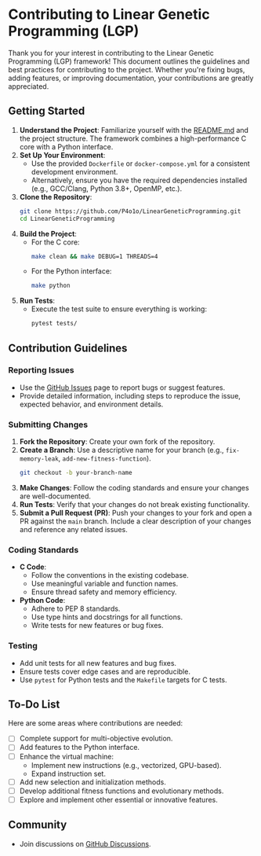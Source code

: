 # Contributing to Linear Genetic Programming (LGP)

Thank you for your interest in contributing to the Linear Genetic Programming (LGP) framework! This document outlines the guidelines and best practices for contributing to the project. Whether you're fixing bugs, adding features, or improving documentation, your contributions are greatly appreciated.

## Getting Started

1. **Understand the Project**: Familiarize yourself with the [README.md](README.md) and the project structure. The framework combines a high-performance C core with a Python interface.
2. **Set Up Your Environment**:
   - Use the provided `Dockerfile` or `docker-compose.yml` for a consistent development environment.
   - Alternatively, ensure you have the required dependencies installed (e.g., GCC/Clang, Python 3.8+, OpenMP, etc.).
3. **Clone the Repository**:
   ```bash
   git clone https://github.com/P4o1o/LinearGeneticProgramming.git
   cd LinearGeneticProgramming
   ```
4. **Build the Project**:
   - For the C core:
     ```bash
     make clean && make DEBUG=1 THREADS=4
     ```
   - For the Python interface:
     ```bash
     make python
     ```
5. **Run Tests**:
   - Execute the test suite to ensure everything is working:
     ```bash
     pytest tests/
     ```

## Contribution Guidelines

### Reporting Issues
- Use the [GitHub Issues](https://github.com/P4o1o/LinearGeneticProgramming/issues) page to report bugs or suggest features.
- Provide detailed information, including steps to reproduce the issue, expected behavior, and environment details.

### Submitting Changes
1. **Fork the Repository**: Create your own fork of the repository.
2. **Create a Branch**: Use a descriptive name for your branch (e.g., `fix-memory-leak`, `add-new-fitness-function`).
   ```bash
   git checkout -b your-branch-name
   ```
3. **Make Changes**: Follow the coding standards and ensure your changes are well-documented.
4. **Run Tests**: Verify that your changes do not break existing functionality.
5. **Submit a Pull Request (PR)**: Push your changes to your fork and open a PR against the `main` branch. Include a clear description of your changes and reference any related issues.

### Coding Standards
- **C Code**:
  - Follow the conventions in the existing codebase.
  - Use meaningful variable and function names.
  - Ensure thread safety and memory efficiency.
- **Python Code**:
  - Adhere to PEP 8 standards.
  - Use type hints and docstrings for all functions.
  - Write tests for new features or bug fixes.

### Testing
- Add unit tests for all new features and bug fixes.
- Ensure tests cover edge cases and are reproducible.
- Use `pytest` for Python tests and the `Makefile` targets for C tests.

## To-Do List

Here are some areas where contributions are needed:

- [ ] Complete support for multi-objective evolution.
- [ ] Add features to the Python interface.
- [ ] Enhance the virtual machine:
  - Implement new instructions (e.g., vectorized, GPU-based).
  - Expand instruction set.
- [ ] Add new selection and initialization methods.
- [ ] Develop additional fitness functions and evolutionary methods.
- [ ] Explore and implement other essential or innovative features.

## Community

- Join discussions on [GitHub Discussions](https://github.com/P4o1o/LinearGeneticProgramming/discussions).

